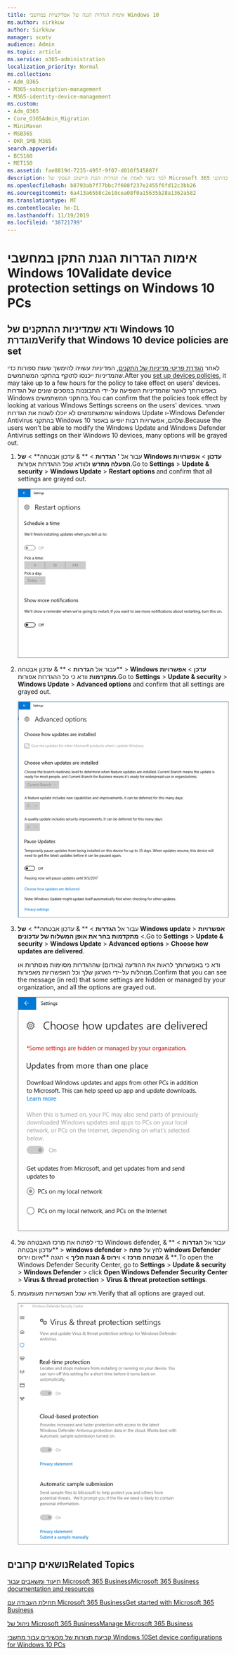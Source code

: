 ```yaml
---
title: אימות הגדרות הגנה של אפליקציות במחשבי Windows 10
ms.author: sirkkuw
author: Sirkkuw
manager: scotv
audience: Admin
ms.topic: article
ms.service: o365-administration
localization_priority: Normal
ms.collection:
- Adm_O365
- M365-subscription-management
- M365-identity-device-management
ms.custom:
- Adm_O365
- Core_O365Admin_Migration
- MiniMaven
- MSB365
- OKR_SMB_M365
search.appverid:
- BCS160
- MET150
ms.assetid: fae8819d-7235-495f-9f07-d016f545887f
description: למד כיצד לאמת את הגדרות הגנת היישום העסקי של Microsoft 365 בהתקני Windows 10.
ms.openlocfilehash: b8793ab7f77bbc7f608f237e2455f6fd12c3bb26
ms.sourcegitcommit: 6a413a65b8c2e10cea08f0a15635b28a1362a582
ms.translationtype: MT
ms.contentlocale: he-IL
ms.lasthandoff: 11/19/2019
ms.locfileid: "38721799"
---
```

# <a name="validate-device-protection-settings-on-windows-10-pcs"></a><span data-ttu-id="53ed1-103">אימות הגדרות הגנת התקן במחשבי Windows 10</span><span class="sxs-lookup"><span data-stu-id="53ed1-103">Validate device protection settings on Windows 10 PCs</span></span>

## <a name="verify-that-windows-10-device-policies-are-set"></a><span data-ttu-id="53ed1-104">ודא שמדיניות ההתקנים של Windows 10 מוגדרת</span><span class="sxs-lookup"><span data-stu-id="53ed1-104">Verify that Windows 10 device policies are set</span></span>

<span data-ttu-id="53ed1-105">לאחר [הגדרת פריטי מדיניות של התקנים](protection-settings-for-windows-10-pcs.md), המדיניות עשויה להימשך שעות ספורות כדי שהמדיניות ייכנסו לתוקף בהתקני המשתמשים.</span><span class="sxs-lookup"><span data-stu-id="53ed1-105">After you [set up devices policies](protection-settings-for-windows-10-pcs.md), it may take up to a few hours for the policy to take effect on users' devices.</span></span> <span data-ttu-id="53ed1-106">באפשרותך לאשר שהמדיניות השפיעה על-ידי התבוננות במסכים שונים של הגדרות Windows בהתקני המשתמשים.</span><span class="sxs-lookup"><span data-stu-id="53ed1-106">You can confirm that the policies took effect by looking at various Windows Settings screens on the users' devices.</span></span> <span data-ttu-id="53ed1-107">מאחר שהמשתמשים לא יוכלו לשנות את הגדרות windows Update ו-Windows Defender Antivirus בהתקני Windows 10 שלהם, אפשרויות רבות יופיעו באפור.</span><span class="sxs-lookup"><span data-stu-id="53ed1-107">Because the users won't be able to modify the Windows Update and Windows Defender Antivirus settings on their Windows 10 devices, many options will be grayed out.</span></span>
  
1. <span data-ttu-id="53ed1-108">עבור אל **' הגדרות** \> \*\* &amp; עדכון אבטחה\*\* \> **של Windows עדכון** \> **אפשרויות הפעלה מחדש** ולוודא שכל ההגדרות אפורות.</span><span class="sxs-lookup"><span data-stu-id="53ed1-108">Go to **Settings** \> **Update &amp; security** \> **Windows Update** \> **Restart options** and confirm that all settings are grayed out.</span></span> 
    
    ![כל האפשרויות הפעלה מחדש מאפורות.](media/31308da9-18b0-47c5-bbf6-d5fa6747c376.png)
  
2. <span data-ttu-id="53ed1-110">עבור אל **הגדרות** \> \*\* &amp; עדכון אבטחה\*\* \> **Windows עדכן** \> **אפשרויות מתקדמות** וודא כי כל ההגדרות אפורות.</span><span class="sxs-lookup"><span data-stu-id="53ed1-110">Go to **Settings** \> **Update &amp; security** \> **Windows Update** \> **Advanced options** and confirm that all settings are grayed out.</span></span> 
    
    ![אפשרויות העדכונים המתקדמים של Windows מאפורות כולן.](media/049cf281-d503-4be9-898b-c0a3286c7fc2.png)
  
3. <span data-ttu-id="53ed1-112">עבור אל **הגדרות** \> \*\* &amp; עדכון אבטחה\*\* \> **של Windows update** \> **אפשרויות** \> **מתקדמות בחר את אופן המשלוח של עדכונים**.</span><span class="sxs-lookup"><span data-stu-id="53ed1-112">Go to **Settings** \> **Update &amp; security** \> **Windows Update** \> **Advanced options** \> **Choose how updates are delivered**.</span></span>
    
    <span data-ttu-id="53ed1-113">ודא כי באפשרותך לראות את ההודעה (באדום) שההגדרות מסוימות מוסתרות או מנוהלות על-ידי הארגון שלך וכל האפשרויות מאפורות.</span><span class="sxs-lookup"><span data-stu-id="53ed1-113">Confirm that you can see the message (in red) that some settings are hidden or managed by your organization, and all the options are grayed out.</span></span>
    
    ![בחר כיצד עדכונים מועברים לדף מציין שההגדרות מוסתרות או מנוהלות על-ידי הארגון שלך.](media/6b3e37c5-da41-4afd-9983-b4f406216b59.png)
  
4. <span data-ttu-id="53ed1-115">כדי לפתוח את מרכז האבטחה של Windows defender, עבור אל **הגדרות** \> \*\* &amp; עדכון אבטחה\*\* \> **windows defender** \> לחץ על **פתח windows Defender אבטחה מרכז** \> **וירוס &amp; הגנת הליך** \> הגנה \*\*איום וירוס &amp; \*\*.</span><span class="sxs-lookup"><span data-stu-id="53ed1-115">To open the Windows Defender Security Center, go to **Settings** \> **Update &amp; security** \> **Windows Defender** \> click **Open Windows Defender Security Center** \> **Virus &amp; thread protection** \> **Virus &amp; threat protection settings**.</span></span> 
    
5. <span data-ttu-id="53ed1-116">ודא שכל האפשרויות מעומעמת.</span><span class="sxs-lookup"><span data-stu-id="53ed1-116">Verify that all options are grayed out.</span></span> 
    
    ![הגדרות הגנת הווירוס והאיום מאפורות.](media/9ca68d40-a5d9-49d7-92a4-c581688b5926.png)
  
## <a name="related-topics"></a><span data-ttu-id="53ed1-118">נושאים קרובים</span><span class="sxs-lookup"><span data-stu-id="53ed1-118">Related Topics</span></span>

[<span data-ttu-id="53ed1-119">תיעוד ומשאבים עבור Microsoft 365 Business</span><span class="sxs-lookup"><span data-stu-id="53ed1-119">Microsoft 365 Business documentation and resources</span></span>](https://go.microsoft.com/fwlink/p/?linkid=853701)
  
[<span data-ttu-id="53ed1-120">תחילת העבודה עם Microsoft 365 Business</span><span class="sxs-lookup"><span data-stu-id="53ed1-120">Get started with Microsoft 365 Business</span></span>](microsoft-365-business-overview.md)
  
[<span data-ttu-id="53ed1-121">ניהול של Microsoft 365 Business</span><span class="sxs-lookup"><span data-stu-id="53ed1-121">Manage Microsoft 365 Business</span></span>](manage.md)
  
[<span data-ttu-id="53ed1-122">קביעת תצורות של מכשירים עבור מחשבי Windows 10</span><span class="sxs-lookup"><span data-stu-id="53ed1-122">Set device configurations for Windows 10 PCs</span></span>](protection-settings-for-windows-10-pcs.md)
  

